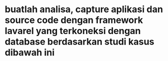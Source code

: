 # buatlah analisa, capture aplikasi dan source code dengan framework lavarel yang terkoneksi dengan database berdasarkan studi kasus dibawah ini
